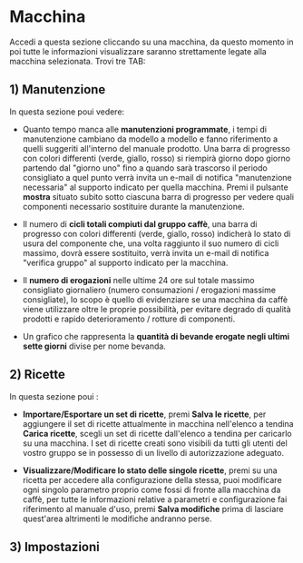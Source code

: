 # Macchina

Accedi a questa sezione cliccando su una macchina, da questo momento in poi tutte le informazioni visualizzare saranno strettamente legate alla macchina selezionata.
Trovi tre TAB:

## 1) Manutenzione
  
In questa sezione poui vedere:
     
- Quanto tempo manca alle **manutenzioni programmate**, i tempi di manutenzione cambiano da modello a modello e fanno riferimento a quelli suggeriti all'interno del manuale prodotto.
Una barra di progresso con colori differenti (verde, giallo, rosso) si riempirà giorno dopo giorno partendo dal "giorno uno" fino a quando sarà trascorso il periodo consigliato a quel punto verrà invita un e-mail di notifica "manutenzione necessaria" al supporto indicato per quella macchina.
Premi il pulsante **mostra** situato subito sotto ciascuna barra di progresso per vedere quali componenti necessario sostituire durante la manutenzione.
       
- Il numero di **cicli totali compiuti dal gruppo caffè**, una barra di progresso con colori differenti (verde, giallo, rosso) indicherà lo stato di usura del componente che, una volta raggiunto il suo numero di cicli massimo, dovrà essere sostituito, verrà invita un e-mail di notifica "verifica gruppo" al supporto indicato per la macchina.

- Il **numero di erogazioni** nelle ultime 24 ore sul totale massimo consigliato giornaliero (numero consumazioni / erogazioni massime consigliate), lo scopo è quello di evidenziare se una macchina da caffè viene utilizzare oltre le proprie possibilità, per evitare degrado di qualità prodotti e rapido deterioramento / rotture di componenti.
     
- Un grafico che rappresenta la **quantità di bevande erogate negli ultimi sette giorni** divise per nome bevanda.
     
 ## 2) Ricette
 
 In questa sezione poui :
 
 - **Importare/Esportare un set di ricette**, premi **Salva le ricette**, per aggiungere il set di ricette attualmente in macchina nell'elenco a tendina **Carica ricette**, scegli un set di ricette dall'elenco a tendina per caricarlo su una macchina.
I set di ricette creati sono visibili da tutti gli utenti del vostro gruppo se in possesso di un livello di autorizzazione adeguato.

- **Visualizzare/Modificare lo stato delle singole ricette**, premi su una ricetta per accedere alla configurazione della stessa, puoi modificare ogni singolo parametro proprio come fossi di fronte alla macchina da caffè, per tutte le informazioni relative a parametri e configurazione fai riferimento al manuale d'uso, premi **Salva modifiche** prima di lasciare quest'area altrimenti le modifiche andranno perse.   
 
 ## 3) Impostazioni








